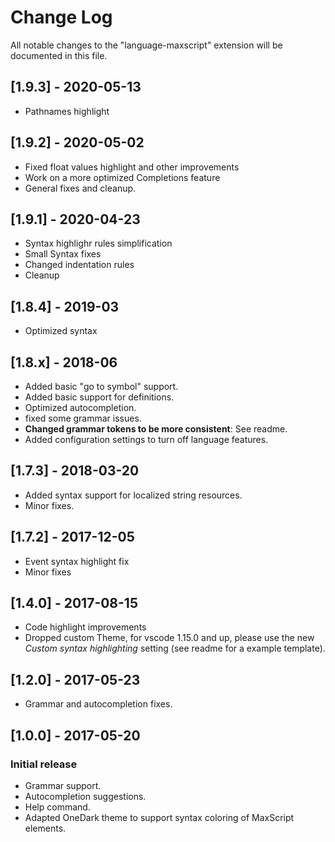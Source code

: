 # Change Log

All notable changes to the "language-maxscript" extension will be documented in this file.

## [1.9.3] - 2020-05-13

- Pathnames highlight

## [1.9.2] - 2020-05-02

- Fixed float values highlight and other improvements
- Work on a more optimized Completions feature
- General fixes and cleanup.

## [1.9.1] - 2020-04-23

- Syntax highlighr rules simplification
- Small Syntax fixes
- Changed indentation rules
- Cleanup

## [1.8.4] - 2019-03

- Optimized syntax

## [1.8.x] - 2018-06

- Added basic "go to symbol" support.
- Added basic support for definitions.
- Optimized autocompletion.
- fixed some grammar issues.
- **Changed grammar tokens to be more consistent**: See readme.
- Added configuration settings to turn off language features.

## [1.7.3] - 2018-03-20

- Added syntax support for localized string resources.
- Minor fixes.

## [1.7.2] - 2017-12-05

- Event syntax highlight fix
- Minor fixes

## [1.4.0] - 2017-08-15

- Code highlight improvements
- Dropped custom Theme, for vscode 1.15.0 and up, please use the new *Custom syntax highlighting* setting (see readme for a example template).

## [1.2.0] - 2017-05-23

- Grammar and autocompletion fixes.

## [1.0.0] - 2017-05-20

### Initial release

- Grammar support.
- Autocompletion suggestions.
- Help command.
- Adapted OneDark theme to support syntax coloring of MaxScript elements.
